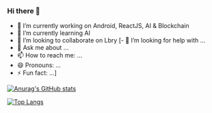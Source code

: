 ### Hi there 👋

- 🔭 I’m currently working on Android, ReactJS, AI & Blockchain
- 🌱 I’m currently learning AI
- 👯 I’m looking to collaborate on Lbry
[- 🤔 I’m looking for help with ...
- 💬 Ask me about ...
- 📫 How to reach me: ...
- 😄 Pronouns: ...
- ⚡ Fun fact: ...]

[![Anurag's GitHub stats](https://github-readme-stats.vercel.app/api?username=LuuOW&count_private=true&show_icons=true&theme=tokyonight)](https://github.com/LuuOW/github-readme-stats)

[![Top Langs](https://github-readme-stats.vercel.app/api/top-langs/?username=LuuOW&layout=compact&count_private=true&show_icons=true&theme=tokyonight)](https://github.com/LuuOW/github-readme-stats)

[1.2]: http://i.imgur.com/wWzX9uB.png (twitter icon without padding)
